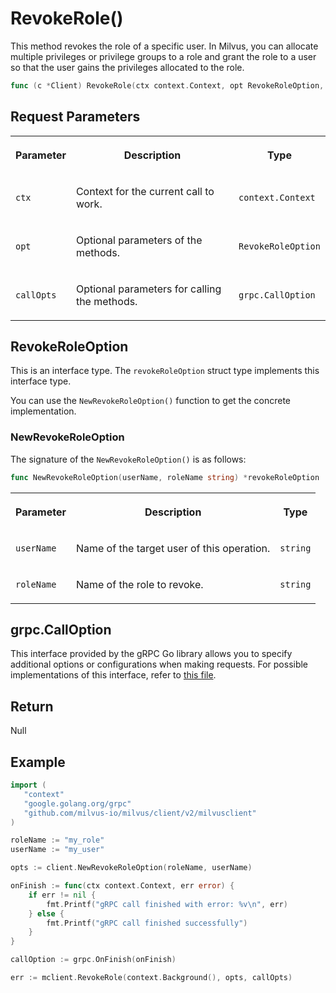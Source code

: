 # RevokeRole()

This method revokes the role of a specific user. In Milvus, you can allocate multiple privileges or privilege groups to a role and grant the role to a user so that the user gains the privileges allocated to the role.

```go
func (c *Client) RevokeRole(ctx context.Context, opt RevokeRoleOption, callOpts ...grpc.CallOption) error
```

## Request Parameters

<table>
   <tr>
     <th><p>Parameter</p></th>
     <th><p>Description</p></th>
     <th><p>Type</p></th>
   </tr>
   <tr>
     <td><p><code>ctx</code></p></td>
     <td><p>Context for the current call to work.</p></td>
     <td><p><code>context.Context</code></p></td>
   </tr>
   <tr>
     <td><p><code>opt</code></p></td>
     <td><p>Optional parameters of the methods.</p></td>
     <td><p><code>RevokeRoleOption</code></p></td>
   </tr>
   <tr>
     <td><p><code>callOpts</code></p></td>
     <td><p>Optional parameters for calling the methods.</p></td>
     <td><p><code>grpc.CallOption</code></p></td>
   </tr>
</table>

## RevokeRoleOption

This is an interface type. The `revokeRoleOption` struct type implements this interface type. 

You can use the `NewRevokeRoleOption()` function to get the concrete implementation.

### NewRevokeRoleOption

The signature of the `NewRevokeRoleOption()` is as follows:

```go
func NewRevokeRoleOption(userName, roleName string) *revokeRoleOption
```

<table>
   <tr>
     <th><p>Parameter</p></th>
     <th><p>Description</p></th>
     <th><p>Type</p></th>
   </tr>
   <tr>
     <td><p><code>userName</code></p></td>
     <td><p>Name of the target user of this operation.</p></td>
     <td><p><code>string</code></p></td>
   </tr>
   <tr>
     <td><p><code>roleName</code></p></td>
     <td><p>Name of the role to revoke.</p></td>
     <td><p><code>string</code></p></td>
   </tr>
</table>

## grpc.CallOption

This interface provided by the gRPC Go library allows you to specify additional options or configurations when making requests. For possible implementations of this interface, refer to [this file](https://github.com/grpc/grpc-go/blob/v1.69.4/rpc_util.go#L174).

## Return

Null

## Example

```go
import (
   "context"
   "google.golang.org/grpc"
   "github.com/milvus-io/milvus/client/v2/milvusclient"
)

roleName := "my_role"
userName := "my_user"

opts := client.NewRevokeRoleOption(roleName, userName)

onFinish := func(ctx context.Context, err error) {
    if err != nil {
        fmt.Printf("gRPC call finished with error: %v\n", err)
    } else {
        fmt.Printf("gRPC call finished successfully")
    }
}

callOption := grpc.OnFinish(onFinish)

err := mclient.RevokeRole(context.Background(), opts, callOpts)
```

